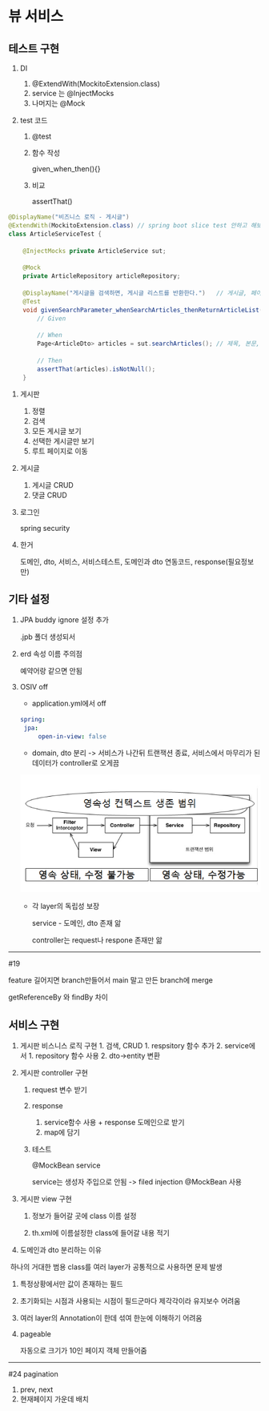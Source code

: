 # 뷰 서비스



## 테스트 구현

1. DI

   1. @ExtendWith(MockitoExtension.class)
   2. service 는 @InjectMocks
   3. 나머지는 @Mock

2. test 코드

   1. @test

   2. 함수 작성

      given_when_then(){} 

   3. 비교

      assertThat()

```java
@DisplayName("비즈니스 로직 - 게시글")
@ExtendWith(MockitoExtension.class) // spring boot slice test 안하고 해보기 - 가볍게 만들기
class ArticleServiceTest {

    @InjectMocks private ArticleService sut;

    @Mock
    private ArticleRepository articleRepository;

    @DisplayName("게시글을 검색하면, 게시글 리스트를 반환한다.")   // 게시글, 페이지네이션, 정렬
    @Test
    void givenSearchParameter_whenSearchArticles_thenReturnArticleList() {
        // Given

        // When
        Page<ArticleDto> articles = sut.searchArticles(); // 제목, 본문, ID, 닉네임, 해시태그

        // Then
        assertThat(articles).isNotNull();
    }
```

1. 게시판
   1. 정렬
   2. 검색
   3. 모든 게시글 보기
   4. 선택한 게시글만 보기
   5. 루트 페이지로 이동
2. 게시글
   1. 게시글 CRUD
   2. 댓글 CRUD

3. 로그인

   spring security



4. 한거

   도메인, dto, 서비스, 서비스테스트, 도메인과 dto 연동코드, response(필요정보만)



## 기타 설정

1. JPA buddy  ignore 설정 추가

   .jpb 폴더 생성되서

2. erd 속성 이름 주의점

   예약어랑 같으면 안됨

3. OSIV off 

   * application.yml에서 off

   ```yaml
   spring:
   	jpa:
   		open-in-view: false
   ```

   *  domain, dto 분리 -> 서비스가 나간뒤 트랜잭션 종료, 서비스에서 마무리가 된 데이터가 controller로 오게끔

     ![image-20230116210637823](md-images/image-20230116210637823.png)

   * 각 layer의 독립성 보장

     service - 도메인, dto 존재 앎

     controller는 request나 respone 존재만 앎





---

#19

feature 길어지면 branch만들어서 main 말고 만든 branch에 merge



getReferenceBy 와 findBy 차이



## 서비스 구현

1. 게시판 비스니스 로직 구현
    	1. 검색, CRUD
        	1. respsitory 함수 추가
        	2. service에서 
            	1. repository 함수 사용
            	2.  dto->entity 변환  





2. 게시판 controller 구현

   1. request 변수 받기

   1. response 
      1. service함수 사용 + response 도메인으로 받기
      2. map에 담기

   3. 테스트

      @MockBean service

      service는 생성자 주입으로 안됨 -> filed injection @MockBean 사용



3. 게시판 view 구현

   1. 정보가 들어갈 곳에 class 이름 설정 

   2. th.xml에 이름설정한 class에 들어갈 내용 적기



4. 도메인과 dto 분리하는 이유	

​	하나의 거대한 범용 class를 여러 layer가 공통적으로 사용하면 문제 발생

1. 특정상황에서만 값이 존재하는 필드

2. 초기화되는 시점과 사용되는 시점이 필드군마다 제각각이라 유지보수 어려움

3. 여러 layer의 Annotation이 한데 섞여 한눈에 이해하기 어려움



5. pageable 

   자동으로 크기가 10인 페이지 객체 만들어줌

---

#24 pagination

1. prev, next
2. 현재페이지 가운데 배치

